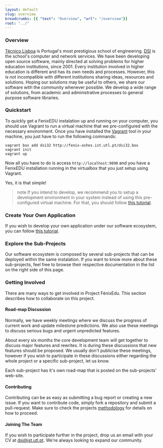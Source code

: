 ```yaml
---
layout: default
slug: overview
breadcrumbs: [{ "text": "Overview", "url": "/overview"}]
root: "../"
---
```


### Overview

[Técnico Lisboa][Técnico Lisboa] is Portugal's most prestigious school of
engineering. [DSI][DSI] is the school's computer and network services. We have
been developing open source software, mainly directed at solving problems for
higher education institutions, since 2001. Every institution involved in higher
education is different and has its own needs and processes. However, this is
not incompatible with different institutions sharing ideas, resources and
solutions. Hoping our solutions may be useful to others, we share our software
with the community whenever possible. We develop a wide range of solutions,
from academic and administrative processes to general purpose software
libraries.

### Quickstart
To quickly get a FenixEDU instalation up and running on your computer, you should use
Vagrant to run a virtual machine that we pre-configured with the necessary environment.
Once you have installed the [Vagrant][Vagrant] tool in your machine, you just have to run the
following commands:

	vagrant box add dsi32 http://fenix-ashes.ist.utl.pt/dsi32.box
	vagrant init
	vagrant up

Now all you have to do is access ```http://localhost:9090``` and you have a FenixEDU installation
running in the virtualbox that you just setup using Vagrant.

Yes, it is that simple!

> <span>note</span>
> If you intend to develop, we recommend you to setup a development environment in your
> system instead of using this pre-configured virtual machine. For that, you should follow
> [this tutorial][Setup your development environment].

### Create Your Own Application

If you wish to develop your own application under our software ecosystem, you can follow [this tutorial][Create your own application].

### Explore the Sub-Projects

Our software ecosystem is composed by several sub-projects that can be deployed within the same instalation. If you want to know more about these sub-projects, feel free to browse their respective documentation in the list on the right side of this page.

### Getting Involved

There are many ways to get involved in Project FénixEdu. This section describes
how to collaborate on this project.

#### Road-map Discussion

Normally, we have weekly meetings where we discuss the progress of current work
and update milestone predictions. We also use these meetings to discuss serious bugs
and urgent unpredicted features.

About every six months the core development team will get together to discuss
major features and rewrites. It is during these discussions that new features
should be proposed. We usually don't publicise these meetings, however if you
wish to participate in these discussions either regarding the whole project or
a specific sub-project, let us know.

Each sub-project has it's own road-map that is posted on the sub-projects' 
web-site.

#### Contributing

Contributing can be as easy as submitting a bug report or creating a new issue.
If you want to contribute code, simply fork a repository and submit a pull-request.
Make sure to check the projects [methodology][methodology] for details on how to proceed.

#### Joining The Team

If you wish to participate further in the project, drop us an email with your
CV at [dsi@ist.utl.pt][dsi@ist.utl.pt]. We're always looking to expand our
community.

[Técnico Lisboa]: http://www.ist.utl.pt/
[DSI]: http://dsi.ist.utl.pt/
[methodology]: methodology
[Setup your development environment]: /tutorials/setup-your-development-environment/
[Create your own application]: /tutorials/create-your-own-application/
[Vagrant]: http://vagrantup.com/
[dsi@ist.utl.pt]: mailto:dsi@ist.utl.pt